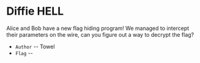 # Diffie HELL
Alice and Bob have a new flag hiding program! We managed to intercept their parameters on the wire,
can you figure out a way to decrypt the flag?

* `Author` -- Towel
* `Flag` -- 
